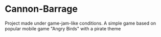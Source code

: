 # Cannon-Barrage
Project made under game-jam-like conditions. A simple game based on popular mobile game "Angry Birds" with a pirate theme
